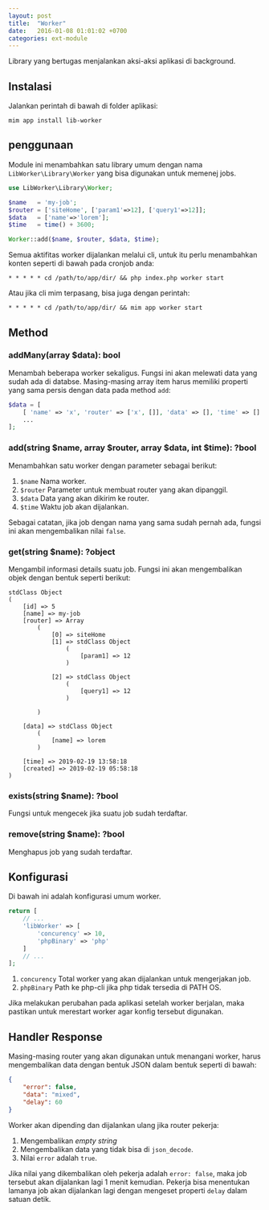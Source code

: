 ```yaml
---
layout: post
title:  "Worker"
date:   2016-01-08 01:01:02 +0700
categories: ext-module
---
```


Library yang bertugas menjalankan aksi-aksi aplikasi di background.

## Instalasi

Jalankan perintah di bawah di folder aplikasi:

```
mim app install lib-worker
```

## penggunaan

Module ini menambahkan satu library umum dengan nama `LibWorker\Library\Worker`
yang bisa digunakan untuk memenej jobs.

```php
use LibWorker\Library\Worker;

$name   = 'my-job';
$router = ['siteHome', ['param1'=>12], ['query1'=>12]];
$data   = ['name'=>'lorem'];
$time   = time() + 3600;

Worker::add($name, $router, $data, $time);
```

Semua aktifitas worker dijalankan melalui cli, untuk itu perlu menambahkan konten
seperti di bawah pada cronjob anda:

```cron
* * * * * cd /path/to/app/dir/ && php index.php worker start
```

Atau jika cli mim terpasang, bisa juga dengan perintah:

```cron
* * * * * cd /path/to/app/dir/ && mim app worker start
```

## Method

### addMany(array $data): bool

Menambah beberapa worker sekaligus. Fungsi ini akan melewati data yang sudah
ada di databse. Masing-masing array item harus memiliki properti yang sama persis
dengan data pada method `add`:

```php
$data = [
    [ 'name' => 'x', 'router' => ['x', []], 'data' => [], 'time' => [] ],
    ...
];
```

### add(string $name, array $router, array $data, int $time): ?bool

Menambahkan satu worker dengan parameter sebagai berikut:

1. `$name` Nama worker.
1. `$router` Parameter untuk membuat router yang akan dipanggil.
1. `$data` Data yang akan dikirim ke router.
1. `$time` Waktu job akan dijalankan.

Sebagai catatan, jika job dengan nama yang sama sudah pernah ada, fungsi ini
akan mengembalikan nilai `false`.

### get(string $name): ?object

Mengambil informasi details suatu job. Fungsi ini akan mengembalikan objek dengan
bentuk seperti berikut:

```
stdClass Object
(
    [id] => 5
    [name] => my-job
    [router] => Array
        (
            [0] => siteHome
            [1] => stdClass Object
                (
                    [param1] => 12
                )

            [2] => stdClass Object
                (
                    [query1] => 12
                )

        )

    [data] => stdClass Object
        (
            [name] => lorem
        )

    [time] => 2019-02-19 13:58:18
    [created] => 2019-02-19 05:58:18
)
```

### exists(string $name): ?bool

Fungsi untuk mengecek jika suatu job sudah terdaftar.

### remove(string $name): ?bool

Menghapus job yang sudah terdaftar.

## Konfigurasi

Di bawah ini adalah konfigurasi umum worker.

```php
return [
    // ...
    'libWorker' => [
        'concurency' => 10,
        'phpBinary' => 'php'
    ]
    // ...
];
```

1. `concurency` Total worker yang akan dijalankan untuk mengerjakan job.
1. `phpBinary` Path ke php-cli jika php tidak tersedia di PATH OS.

Jika melakukan perubahan pada aplikasi setelah worker berjalan, maka pastikan untuk merestart worker
agar konfig tersebut digunakan.

## Handler Response

Masing-masing router yang akan digunakan untuk menangani worker, harus mengembalikan data dengan bentuk JSON
dalam bentuk seperti di bawah:

```json
{
    "error": false,
    "data": "mixed",
    "delay": 60
}
```

Worker akan dipending dan dijalankan ulang jika router pekerja:

1. Mengembalikan *empty string*
1. Mengembalikan data yang tidak bisa di `json_decode`.
1. Nilai `error` adalah `true`.

Jika nilai yang dikembalikan oleh pekerja adalah `error: false`, maka job tersebut akan dijalankan lagi
1 menit kemudian. Pekerja bisa menentukan lamanya job akan dijalankan lagi dengan mengeset properti `delay`
dalam satuan detik.